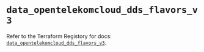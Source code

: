 # `data_opentelekomcloud_dds_flavors_v3`

Refer to the Terraform Registory for docs: [`data_opentelekomcloud_dds_flavors_v3`](https://registry.terraform.io/providers/opentelekomcloud/opentelekomcloud/1.35.15/docs/data-sources/dds_flavors_v3).
